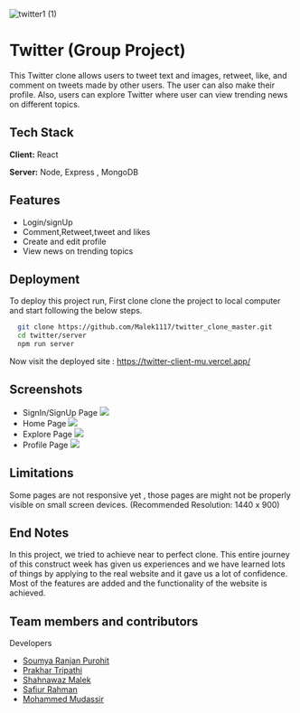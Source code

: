 ![twitter1 (1)](https://user-images.githubusercontent.com/19989448/144743430-7290a80b-8923-4798-a5a4-065c897bd572.jpg)

# Twitter (Group Project)
This Twitter clone allows users to tweet text and images, retweet, like, and comment on tweets made by other users. The user can also make their profile. Also, users can explore Twitter where user can view trending news on different topics.

## Tech Stack

**Client:** React 

**Server:** Node, Express , MongoDB

  
## Features

- Login/signUp
- Comment,Retweet,tweet and likes
- Create and edit profile
- View news on trending topics

  
## Deployment

To deploy this project run, First clone clone the project to local computer and start following the below steps.

```bash
  git clone https://github.com/Malek1117/twitter_clone_master.git
  cd twitter/server
  npm run server
```
Now visit the deployed site : https://twitter-client-mu.vercel.app/ 
  
## Screenshots
- SignIn/SignUp Page
![](https://user-images.githubusercontent.com/72969348/144739508-1ddb326f-f6eb-4898-9154-3199cf675ac1.png)
- Home Page
![](https://user-images.githubusercontent.com/72969348/144738693-71595176-877e-44e1-aff4-413bbec578b9.png)
- Explore Page
![](https://user-images.githubusercontent.com/72969348/144738706-1844836b-e41c-4bcc-9db3-149405d454e3.png)
- Profile Page
![](https://user-images.githubusercontent.com/72969348/144738729-af16cae3-243b-4f4b-a6e9-c8903d594f4e.png)
## Limitations

Some pages are not responsive yet , those pages are might not be properly visible on small screen devices. (Recommended Resolution: 1440 x 900)

## End Notes

In this project, we tried to achieve near to perfect clone. This entire journey of this construct week has given us experiences and we have learned lots of things by applying to the real website and it gave us a lot of confidence. Most of the features are added and the functionality of the website is achieved.


  
## Team members and contributors

Developers
- [Soumya Ranjan Purohit](https://github.com/cybervirus997)
- [Prakhar Tripathi](https://github.com/Prakharsvnit)
- [Shahnawaz Malek](https://github.com/Malek1117/)
- [Safiur Rahman](https://github.com/safiur799)
- [Mohammed Mudassir]()



  